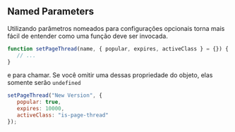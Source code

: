 ## Named Parameters
Utilizando parâmetros nomeados para configurações opcionais torna mais fácil de entender como uma função deve ser invocada. 

```js
function setPageThread(name, { popular, expires, activeClass } = {}) {
   // ...
}
```

e para chamar. Se você omitir uma dessas propriedade do objeto, elas somente serão `undefined`

```js
setPageThread("New Version", { 
   popular: true, 
   expires: 10000, 
   activeClass: "is-page-thread" 
});
```
